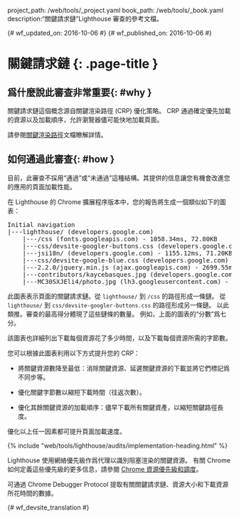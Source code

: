 project_path: /web/tools/_project.yaml
book_path: /web/tools/_book.yaml
description:“關鍵請求鏈”Lighthouse 審查的參考文檔。

{# wf_updated_on: 2016-10-06 #}
{# wf_published_on: 2016-10-06 #}

# 關鍵請求鏈 {: .page-title }

## 爲什麼說此審查非常重要{: #why }

關鍵請求鏈這個概念源自關鍵渲染路徑 (CRP) 優化策略。
CRP 通過確定優先加載的資源以及加載順序，允許瀏覽器儘可能快地加載頁面。



請參閱[關鍵渲染路徑](/web/fundamentals/performance/critical-rendering-path/)文檔瞭解詳情。



## 如何通過此審查{: #how }

目前，此審查不採用“通過”或“未通過”這種結構。其提供的信息讓您有機會改進您的應用的頁面加載性能。



在 Lighthouse 的 Chrome 擴展程序版本中，您的報告將生成一個類似如下的圖表：


<pre>
Initial navigation
|---lighthouse/ (developers.google.com)
    |---/css (fonts.googleapis.com) - 1058.34ms, 72.80KB
    |---css/devsite-googler-buttons.css (developers.google.com) - 1147.25ms, 70.77KB
    |---jsi18n/ (developers.google.com) - 1155.12ms, 71.20KB
    |---css/devsite-google-blue.css (developers.google.com) - 2034.57ms, 85.83KB
    |---2.2.0/jquery.min.js (ajax.googleapis.com) - 2699.55ms, 99.92KB
    |---contributors/kaycebasques.jpg (developers.google.com) - 2841.54ms, 84.74KB
    |---MC30SXJEli4/photo.jpg (lh3.googleusercontent.com) - 3200.39ms, 73.59KB
</pre>

此圖表表示頁面的關鍵請求鏈。從 `lighthouse/` 到 `/css` 的路徑形成一條鏈。
從 `lighthouse/` 到 `css/devsite-googler-buttons.css` 的路徑形成另一條鏈。
以此類推。審查的最高得分體現了這些鏈條的數量。
例如，上面的圖表的“分數”爲七分。


該圖表也詳細列出下載每個資源花了多少時間，以及下載每個資源所需的字節數。


您可以根據此圖表利用以下方式提升您的 CRP：

* 將關鍵資源數降至最低：消除關鍵資源、延遲關鍵資源的下載並將它們標記爲不同步等。

* 優化關鍵字節數以縮短下載時間（往返次數）。

* 優化其餘關鍵資源的加載順序：儘早下載所有關鍵資產，以縮短關鍵路徑長度。



優化以上任一因素都可提升頁面加載速度。

{% include "web/tools/lighthouse/audits/implementation-heading.html" %}

Lighthouse 使用網絡優先級作爲代理以識別阻塞渲染的關鍵資源。
有關 Chrome 如何定義這些優先級的更多信息，請參閱 [Chrome 資源優先級和調度](https://docs.google.com/document/d/1bCDuq9H1ih9iNjgzyAL0gpwNFiEP4TZS-YLRp_RuMlc)。



可通過 Chrome Debugger Protocol 提取有關關鍵請求鏈、資源大小和下載資源所花時間的數據。



{# wf_devsite_translation #}
